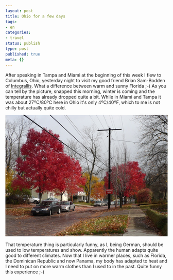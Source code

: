```yaml
---
layout: post
title: Ohio for a few days
tags:
- en
categories:
- travel
status: publish
type: post
published: true
meta: {}
---
```

<p>After speaking in Tampa and Miami at the beginning of this week I flew to Columbus, Ohio, yesterday night to visit my good friend Brian Sam-Bodden of <a href="http://www.integrallis.com">Integrallis</a>. What a difference between warm and sunny Florida ;-) As you can tell by the picture, snapped this morning, winter is coming and the temperature has already dropped quite a bit. While in Miami and Tampa it was about 27&ordm;C/80&ordm;C here in Ohio it's only 4&ordm;C/40&ordm;F, which to me is not chilly but actually quite cold.</p>

![P1000221](/img/posts/P1000221.jpg)

<p>That temperature thing is particularly funny, as I, being German, should be used to low temperatures and show. Apparently the human adapts quite good to different climates. Now that I live in warmer places, such as Florida, the Dominican Republic and now Panama, my body has adapted to heat and I need to put on more warm clothes than I used to in the past. Quite funny this experience ;-)</p>

